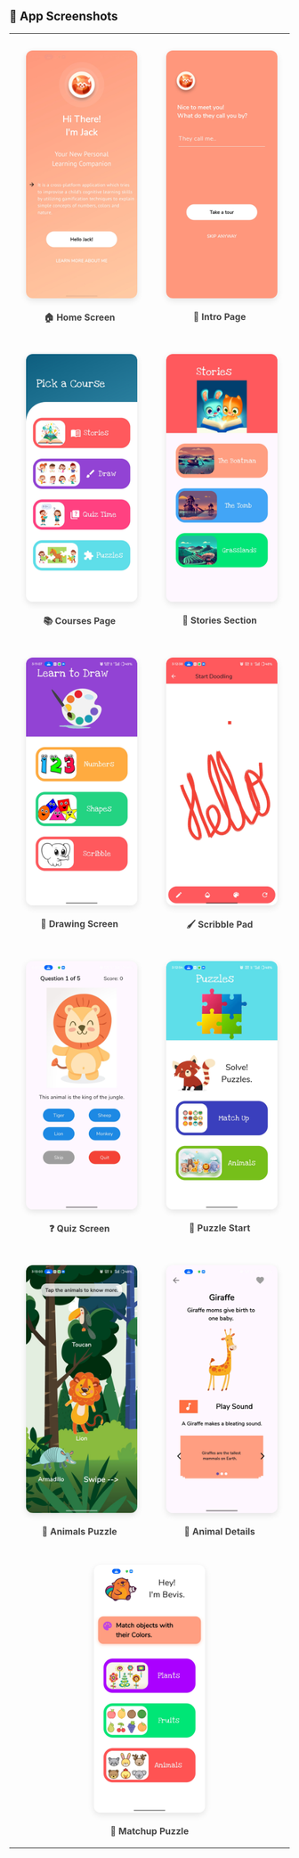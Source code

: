<style>
  .screenshot-table img {
    border-radius: 12px;
    box-shadow: 0 4px 12px rgba(0,0,0,0.1);
    margin: 10px;
    transition: transform 0.3s ease;
  }
  .screenshot-table img:hover {
    transform: scale(1.05);
  }
  .screenshot-table td {
    padding: 20px;
    text-align: center;
    vertical-align: top;
  }
  .screenshot-table b {
    display: block;
    margin-top: 10px;
    font-size: 16px;
    color: #444;
  }
</style>

## 📸 App Screenshots

<table class="screenshot-table">
  <tr>
    <td>
      <img src="SCREENSHOTS/1home_screen.jpg" width="200px"/><b>🏠 Home Screen</b>
    </td>
    <td>
      <img src="SCREENSHOTS/2intro_page.jpg" width="200px"/><b>📘 Intro Page</b>
    </td>
  </tr>
  <tr>
    <td>
      <img src="SCREENSHOTS/3courses.jpg" width="200px"/><b>📚 Courses Page</b>
    </td>
    <td>
      <img src="SCREENSHOTS/4stories.jpg" width="200px"/><b>📖 Stories Section</b>
    </td>
  </tr>
  <tr>
    <td>
      <img src="SCREENSHOTS/5draw.jpg" width="200px"/><b>🎨 Drawing Screen</b>
    </td>
    <td>
      <img src="SCREENSHOTS/5scribble.jpg" width="200px"/><b>🖌️ Scribble Pad</b>
    </td>
  </tr>
  <tr>
    <td>
      <img src="SCREENSHOTS/6quiz.jpg" width="200px"/><b>❓ Quiz Screen</b>
    </td>
    <td>
      <img src="SCREENSHOTS/7puzzle.jpg" width="200px"/><b>🧩 Puzzle Start</b>
    </td>
  </tr>
  <tr>
    <td>
      <img src="SCREENSHOTS/7puzzle_animals.jpg" width="200px"/><b>🦁 Animals Puzzle</b>
    </td>
    <td>
      <img src="SCREENSHOTS/7puzzle_animal_details.jpg" width="200px"/><b>🐾 Animal Details</b>
    </td>
  </tr>
  <tr>
    <td colspan="2">
      <img src="SCREENSHOTS/7puzzle_matchup.jpg" width="200px"/><b>🔄 Matchup Puzzle</b>
    </td>
  </tr>
</table>
